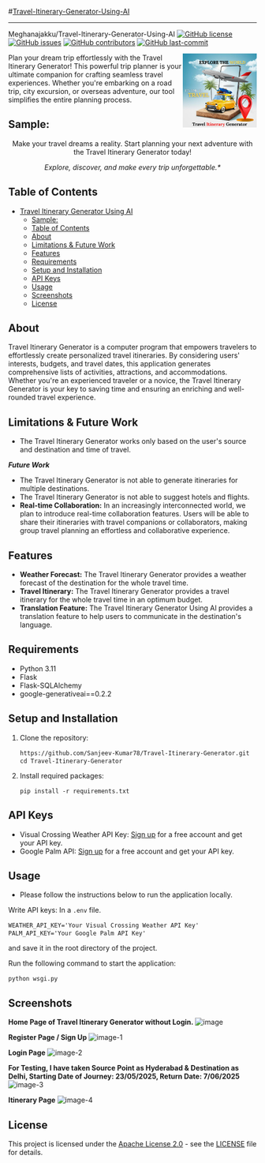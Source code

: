 #[Travel-Itinerary-Generator-Using-AI](Travel-Itinerary-Generator-Using-AI)
***
Meghanajakku/Travel-Itinerary-Generator-Using-AI
[![GitHub license](https://img.shields.io/github/license/Meghanajakku/Travel-Itinerary-Generator-Using-AI)](LICENSE)
[![GitHub issues](https://img.shields.io/github/issues/Meghanajakku/Travel-Itinerary-Generator-Using-AI)]()
[![GitHub contributors](https://img.shields.io/github/contributors/Meghanajakku/Travel-Itinerary-Generator-Using-AI)]()
[![GitHub last-commit](https://img.shields.io/github/last-commit/Meghanajakku/Travel-Itinerary-Generator-Using-AI)]()


<img title="Travel-Itinerary-Generator-Using-AI" align='right' src="/static/logo.png" alt="Travel Itinerary Generator Logo" width="150"/>

Plan your dream trip effortlessly with the Travel Itinerary Generator! This powerful trip planner is your ultimate companion for crafting seamless travel experiences. Whether you're embarking on a road trip, city excursion, or overseas adventure, our tool simplifies the entire planning process.

## Sample:





<p align="center">
Make your travel dreams a reality. Start planning your next adventure with the Travel Itinerary Generator today!
</p>
<p align="center">
<i>Explore, discover, and make every trip unforgettable.*</i>
</p>

## Table of Contents

- [Travel Itinerary Generator Using AI](#travel-itinerary-generator-using-ai)
  - [Sample:](#sample)
  - [Table of Contents](#table-of-contents)
  - [About](#about)
  - [Limitations \& Future Work](#limitations--future-work)
  - [Features](#features)
  - [Requirements](#requirements)
  - [Setup and Installation](#setup-and-installation)
  - [API Keys](#api-keys)
  - [Usage](#usage)
  - [Screenshots](#screenshots)
  - [License](#license)

## About

Travel Itinerary Generator is a computer program that empowers travelers to effortlessly create personalized travel itineraries. By considering users' interests, budgets, and travel dates, this application generates comprehensive lists of activities, attractions, and accommodations. Whether you're an experienced traveler or a novice, the Travel Itinerary Generator is your key to saving time and ensuring an enriching and well-rounded travel experience.

## Limitations & Future Work
- The Travel Itinerary Generator works only based on the user's source and destination and time of travel.

***Future Work***
- The Travel Itinerary Generator is not able to generate itineraries for multiple destinations.
- The Travel Itinerary Generator is not able to suggest hotels and flights.
- **Real-time Collaboration:** In an increasingly interconnected world, we plan to introduce real-time collaboration features. Users will be able to share their itineraries with travel companions or collaborators, making group travel planning an effortless and collaborative experience.

## Features

- **Weather Forecast:** The Travel Itinerary Generator provides a weather forecast of the destination for the whole travel time.
- **Travel Itinerary:** The Travel Itinerary Generator provides a travel itinerary for the whole travel time in an optimum budget.
- **Translation Feature:** The Travel Itinerary Generator Using AI provides a translation feature to help users to communicate in the destination's language.
## Requirements

- Python 3.11
- Flask
- Flask-SQLAlchemy
- google-generativeai==0.2.2

## Setup and Installation

1. Clone the repository:

   ```shell
   https://github.com/Sanjeev-Kumar78/Travel-Itinerary-Generator.git
   cd Travel-Itinerary-Generator
2. Install required packages:

   ```shell
   pip install -r requirements.txt
   ```

## API Keys
- Visual Crossing Weather API Key: [Sign up](https://www.visualcrossing.com/weather-api) for a free account and get your API key.
- Google Palm API: [Sign up](https://makersuite.google.com) for a free account and get your API key.

## Usage
- Please follow the instructions below to run the application locally.

Write API keys: In a `.env` file.
```shell
WEATHER_API_KEY='Your Visual Crossing Weather API Key'
PALM_API_KEY='Your Google Palm API Key'
```
and save it in the root directory of the project.

Run the following command to start the application:
```shell
python wsgi.py
```

## Screenshots

**Home Page of Travel Itinerary Generator without Login.**
![image]()


**Register Page / Sign Up**
![image-1]()


**Login Page**
![image-2]()


**For Testing, I have taken Source Point as Hyderabad & Destination as Delhi, Starting Date of Journey: 23/05/2025, Return Date: 7/06/2025**
![image-3]()


**Itinerary Page**
![image-4]()


## License

This project is licensed under the [Apache License 2.0](LICENSE) - see the [LICENSE](LICENSE) file for details.

